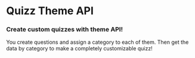 # Quizz Theme API

### Create custom quizzes with theme API!

You create questions and assign a category to each of them.
Then get the data by category to make a completely customizable quizz!